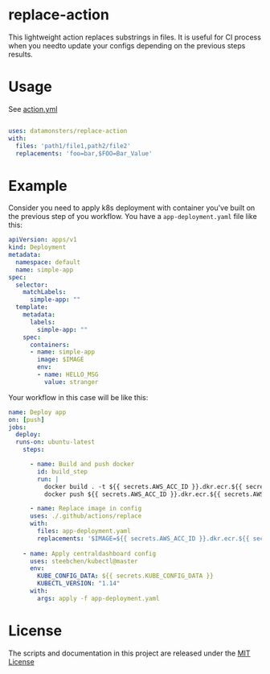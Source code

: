 # replace-action

This lightweight action replaces substrings in files. It is useful for CI process when you needto update your configs depending on the previous steps results.

# Usage

See [action.yml](action.yml)

```yaml

uses: datamonsters/replace-action
with:
  files: 'path1/file1,path2/file2'
  replacements: 'foo=bar,$FOO=Bar_Value'
```

# Example

Consider you need to apply k8s deployment with container you've built on the previous step of you workflow.
You have a `app-deployment.yaml` file like this:
```yaml
apiVersion: apps/v1
kind: Deployment
metadata:
  namespace: default
  name: simple-app
spec:
  selector:
    matchLabels:
      simple-app: ""
  template:
    metadata:
      labels:
        simple-app: ""
    spec:
      containers:
      - name: simple-app
        image: $IMAGE
        env:
        - name: HELLO_MSG
          value: stranger
```
Your workflow in this case will be like this:
```yaml
name: Deploy app
on: [push]
jobs:
  deploy:
  runs-on: ubuntu-latest
    steps:

      - name: Build and push docker
        id: build_step
        run: |
          docker build . -t ${{ secrets.AWS_ACC_ID }}.dkr.ecr.${{ secrets.AWS_REGION }}.amazonaws.com/demo:${{ github.sha }}
          docker push ${{ secrets.AWS_ACC_ID }}.dkr.ecr.${{ secrets.AWS_REGION }}.amazonaws.com/demo:${{ github.sha }}

      - name: Replace image in config
      uses: ./.github/actions/replace
      with:
        files: app-deployment.yaml
        replacements: '$IMAGE=${{ secrets.AWS_ACC_ID }}.dkr.ecr.${{ secrets.AWS_REGION }}.amazonaws.com/demo:${{ github.sha }}'
    
    - name: Apply centraldashboard config
      uses: steebchen/kubectl@master
      env:
        KUBE_CONFIG_DATA: ${{ secrets.KUBE_CONFIG_DATA }}
        KUBECTL_VERSION: "1.14"
      with:
        args: apply -f app-deployment.yaml

```

# License

The scripts and documentation in this project are released under the [MIT License](LICENSE) 